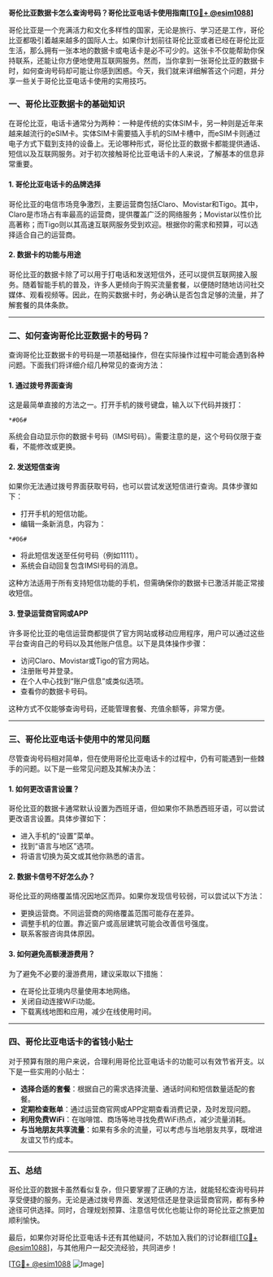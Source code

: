 **哥伦比亚数据卡怎么查询号码？哥伦比亚电话卡使用指南[[TG💪+ @esim1088](https://t.me/s/esim1088)]**

哥伦比亚是一个充满活力和文化多样性的国家，无论是旅行、学习还是工作，哥伦比亚都吸引着越来越多的国际人士。如果你计划前往哥伦比亚或者已经在哥伦比亚生活，那么拥有一张本地的数据卡或电话卡是必不可少的。这张卡不仅能帮助你保持联系，还能让你方便地使用互联网服务。然而，当你拿到一张哥伦比亚的数据卡时，如何查询号码却可能让你感到困惑。今天，我们就来详细解答这个问题，并分享一些关于哥伦比亚电话卡使用的实用技巧。

### 一、哥伦比亚数据卡的基础知识

在哥伦比亚，电话卡通常分为两种：一种是传统的实体SIM卡，另一种则是近年来越来越流行的eSIM卡。实体SIM卡需要插入手机的SIM卡槽中，而eSIM卡则通过电子方式下载到支持的设备上。无论哪种形式，哥伦比亚的数据卡都能提供通话、短信以及互联网服务。对于初次接触哥伦比亚电话卡的人来说，了解基本的信息非常重要。

#### 1. 哥伦比亚电话卡的品牌选择
哥伦比亚的电信市场竞争激烈，主要运营商包括Claro、Movistar和Tigo。其中，Claro是市场占有率最高的运营商，提供覆盖广泛的网络服务；Movistar以性价比高著称；而Tigo则以其高速互联网服务受到欢迎。根据你的需求和预算，可以选择适合自己的运营商。

#### 2. 数据卡的功能与用途
哥伦比亚的数据卡除了可以用于打电话和发送短信外，还可以提供互联网接入服务。随着智能手机的普及，许多人更倾向于购买流量套餐，以便随时随地访问社交媒体、观看视频等。因此，在购买数据卡时，务必确认是否包含足够的流量，并了解套餐的具体条款。

---

### 二、如何查询哥伦比亚数据卡的号码？

查询哥伦比亚数据卡的号码是一项基础操作，但在实际操作过程中可能会遇到各种问题。下面我们将详细介绍几种常见的查询方法：

#### 1. 通过拨号界面查询
这是最简单直接的方法之一。打开手机的拨号键盘，输入以下代码并拨打：
```
*#06#
```
系统会自动显示你的数据卡号码（IMSI号码）。需要注意的是，这个号码仅限于查看，不能修改或更换。

#### 2. 发送短信查询
如果你无法通过拨号界面获取号码，也可以尝试发送短信进行查询。具体步骤如下：
- 打开手机的短信功能。
- 编辑一条新消息，内容为：
```
*#06#
```
- 将此短信发送至任何号码（例如1111）。
- 系统会自动回复包含IMSI号码的消息。

这种方法适用于所有支持短信功能的手机，但需确保你的数据卡已激活并能正常接收短信。

#### 3. 登录运营商官网或APP
许多哥伦比亚的电信运营商都提供了官方网站或移动应用程序，用户可以通过这些平台查询自己的号码以及其他账户信息。以下是具体操作步骤：
- 访问Claro、Movistar或Tigo的官方网站。
- 注册账号并登录。
- 在个人中心找到“账户信息”或类似选项。
- 查看你的数据卡号码。

这种方式不仅能够查询号码，还能管理套餐、充值余额等，非常方便。

---

### 三、哥伦比亚电话卡使用中的常见问题

尽管查询号码相对简单，但在使用哥伦比亚电话卡的过程中，仍有可能遇到一些棘手的问题。以下是一些常见问题及其解决办法：

#### 1. 如何更改语言设置？
哥伦比亚的数据卡通常默认设置为西班牙语，但如果你不熟悉西班牙语，可以尝试更改语言设置。具体步骤如下：
- 进入手机的“设置”菜单。
- 找到“语言与地区”选项。
- 将语言切换为英文或其他你熟悉的语言。

#### 2. 数据卡信号不好怎么办？
哥伦比亚的网络覆盖情况因地区而异。如果你发现信号较弱，可以尝试以下方法：
- 更换运营商。不同运营商的网络覆盖范围可能存在差异。
- 调整手机的位置。靠近窗户或高层建筑可能会改善信号强度。
- 联系客服咨询具体原因。

#### 3. 如何避免高额漫游费用？
为了避免不必要的漫游费用，建议采取以下措施：
- 在哥伦比亚境内尽量使用本地网络。
- 关闭自动连接WiFi功能。
- 下载离线地图和应用，减少在线使用时间。

---

### 四、哥伦比亚电话卡的省钱小贴士

对于预算有限的用户来说，合理利用哥伦比亚电话卡的功能可以有效节省开支。以下是一些实用的小贴士：
- **选择合适的套餐**：根据自己的需求选择流量、通话时间和短信数量适配的套餐。
- **定期检查账单**：通过运营商官网或APP定期查看消费记录，及时发现问题。
- **利用免费WiFi**：在咖啡馆、商场等地寻找免费WiFi热点，减少流量消耗。
- **与当地朋友共享流量**：如果有多余的流量，可以考虑与当地朋友共享，既增进友谊又节约成本。

---

### 五、总结

哥伦比亚的数据卡虽然看似复杂，但只要掌握了正确的方法，就能轻松查询号码并享受便捷的服务。无论是通过拨号界面、发送短信还是登录运营商官网，都有多种途径可供选择。同时，合理规划预算、注意信号优化也能让你的哥伦比亚之旅更加顺利愉快。

最后，如果你对哥伦比亚电话卡还有其他疑问，不妨加入我们的讨论群组[[TG💪+ @esim1088](https://t.me/s/esim1088)]，与其他用户一起交流经验，共同进步！

[[TG💪+ @esim1088](https://t.me/s/esim1088) ![Image](https://i.postimg.cc/4NQfJmqS/Snipaste-2025-05-13-00-14-12.png)]